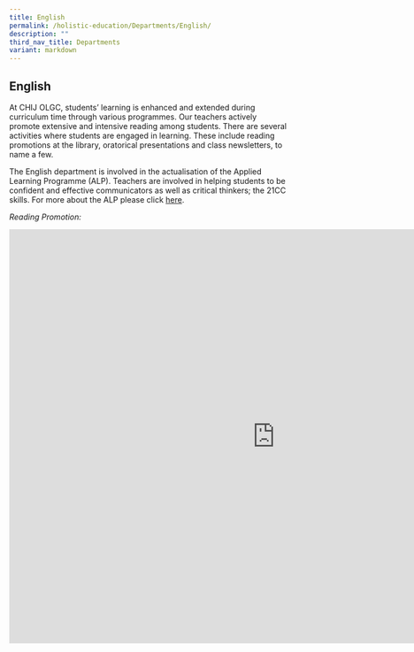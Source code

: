 ```yaml
---
title: English
permalink: /holistic-education/Departments/English/
description: ""
third_nav_title: Departments
variant: markdown
---
```

## English 

At CHIJ OLGC, students’ learning is enhanced and extended during curriculum time through various programmes. Our teachers actively promote extensive and intensive reading among students. There are several activities where students are engaged in learning. These include reading promotions at the library, oratorical presentations and class newsletters, to name a few.
  
The English department is involved in the actualisation of the Applied Learning Programme (ALP). Teachers are involved in helping students to be confident and effective communicators as well as critical thinkers; the 21CC skills. For more about the ALP please click&nbsp;[here](https://chijourladyofgoodcounsel.moe.edu.sg/school-experience/School-Wide-Programme/ALP/).  
 
_Reading Promotion:_
	
<iframe allowfullscreen="true" height="749" width="960" frameborder="0" src="https://docs.google.com/presentation/d/e/2PACX-1vQHs02w0_8PCq0iO3qP362ladB2UZ7fIBXuhbFQX_c1d9H4gU3e7VtD1V9BzSE_JQvTaCiTCsttZsbT/embed?start=false&amp;loop=false&amp;delayms=3000"></iframe>